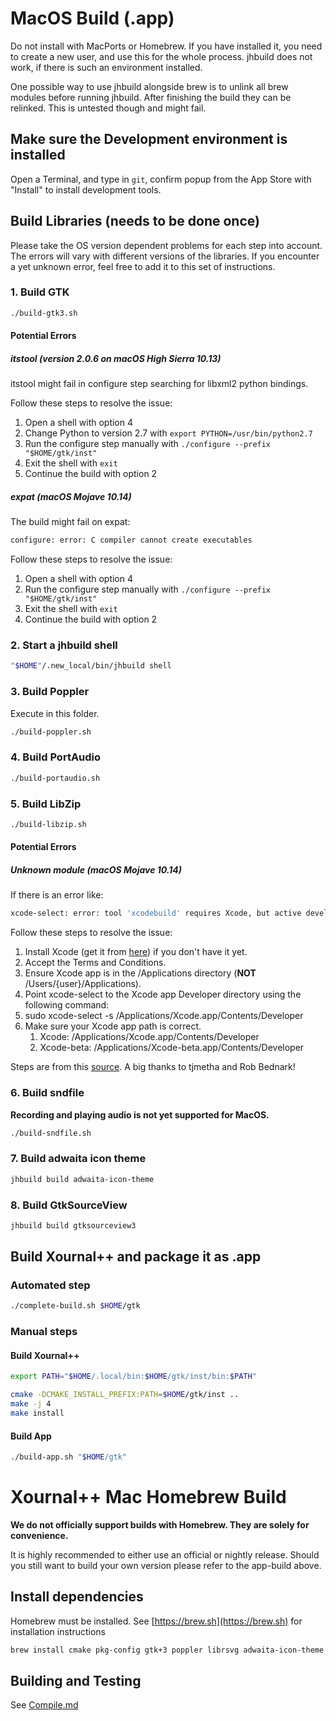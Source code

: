 # MacOS Build (.app)

Do not install with MacPorts or Homebrew. If you have installed it, you need to
create a new user, and use this for the whole process. jhbuild does not work,
if there is such an environment installed.

One possible way to use jhbuild alongside brew is to unlink all brew modules before running jhbuild. After finishing the build they can be relinked. This is untested though and might fail.

## Make sure the Development environment is installed
Open a Terminal, and type in `git`, confirm popup from the App Store with "Install" to install development tools.

## Build Libraries (needs to be done once)
Please take the OS version dependent problems for each step into account. The errors will vary with different versions of the libraries. If you encounter a yet unknown error, feel free to add it to this set of instructions.

### 1. Build GTK
```sh
./build-gtk3.sh
```
#### Potential Errors
##### itstool (version 2.0.6 on macOS High Sierra 10.13)
itstool might fail in configure step searching for libxml2 python bindings.

Follow these steps to resolve the issue:
1. Open a shell with option 4
2. Change Python to version 2.7 with `export PYTHON=/usr/bin/python2.7`
3. Run the configure step manually with `./configure --prefix "$HOME/gtk/inst"`
4. Exit the shell with `exit`
5. Continue the build with option 2

##### expat (macOS Mojave 10.14)
The build might fail on expat:
```sh
configure: error: C compiler cannot create executables
```

Follow these steps to resolve the issue:
1. Open a shell with option 4
2. Run the configure step manually with `./configure --prefix "$HOME/gtk/inst"`
3. Exit the shell with `exit`
4. Continue the build with option 2

### 2. Start a jhbuild shell
```sh
"$HOME"/.new_local/bin/jhbuild shell
```

### 3. Build Poppler
Execute in this folder.
```sh
./build-poppler.sh
```

### 4. Build PortAudio

```sh
./build-portaudio.sh
```

### 5. Build LibZip

```sh
./build-libzip.sh
```
#### Potential Errors
##### Unknown module (macOS Mojave 10.14)

If there is an error like:
```sh
xcode-select: error: tool 'xcodebuild' requires Xcode, but active developer directory'/Library/Developer/CommandLineTools' is a command line tools instance
```

Follow these steps to resolve the issue:
1. Install Xcode (get it from [here](https://developer.apple.com/xcode/)) if you don't have it yet.
2. Accept the Terms and Conditions.
3. Ensure Xcode app is in the /Applications directory (**NOT** /Users/{user}/Applications).
4. Point xcode-select to the Xcode app Developer directory using the following command:
5. sudo xcode-select -s /Applications/Xcode.app/Contents/Developer
6. Make sure your Xcode app path is correct.
   1. Xcode: /Applications/Xcode.app/Contents/Developer
   2. Xcode-beta: /Applications/Xcode-beta.app/Contents/Developer
   
Steps are from this [source](https://stackoverflow.com/questions/17980759/xcode-select-active-developer-directory-error/17980786#17980786). A big thanks to tjmetha and Rob Bednark!

### 6. Build sndfile
**Recording and playing audio is not yet supported for MacOS.**
```sh
./build-sndfile.sh
```

### 7. Build adwaita icon theme
```sh
jhbuild build adwaita-icon-theme
```

### 8. Build GtkSourceView
```sh
jhbuild build gtksourceview3
```

## Build Xournal++ and package it as .app

### Automated step

```sh
./complete-build.sh $HOME/gtk
```

### Manual steps

#### Build Xournal++
```sh
export PATH="$HOME/.local/bin:$HOME/gtk/inst/bin:$PATH"

cmake -DCMAKE_INSTALL_PREFIX:PATH=$HOME/gtk/inst ..
make -j 4
make install
```

#### Build App
```sh
./build-app.sh "$HOME/gtk"
```

# Xournal++ Mac Homebrew Build

**We do not officially support builds with Homebrew. They are solely for convenience.**

It is highly recommended to either use an official or nightly release.
Should you still want to build your own version please refer to the app-build above.

## Install dependencies

Homebrew must be installed. See [https://brew.sh](https://brew.sh) for installation instructions

```sh
brew install cmake pkg-config gtk+3 poppler librsvg adwaita-icon-theme libzip portaudio libsndfile
```

## Building and Testing

See [Compile.md](./Compile.md)
